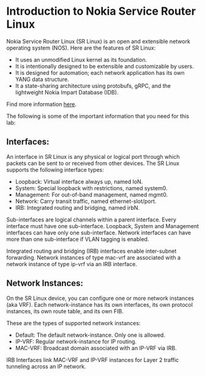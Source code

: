 # Introduction to Nokia Service Router Linux

Nokia Service Router Linux (SR Linux) is an open and extensible network operating system (NOS). Here are the features of SR Linux:

- It uses an unmodified Linux kernel as its foundation.
- It is intentionally designed to be extensible and customizable by users.
- It is designed for automation; each network application has its own YANG data structure.
- It a state-sharing architecture using protobufs, gRPC, and the lightweight Nokia Impart Database (IDB).

Find more information [here](https://prod.nokia.com/networks/ip-networks/service-router-linux-NOS/).

The following is some of the important information that you need for this lab:

## Interfaces:

An interface in SR Linux is any physical or logical port through which packets can be sent to or received from other devices. The SR Linux supports the following interface types:

- Loopback: Virtual interface always up, named loN.
- System: Special loopback with restrictions, named system0.
- Management: For out-of-band management, named mgmt0.
- Network: Carry transit traffic, named ethernet-slot/port.
- IRB: Integrated routing and bridging, named irbN.

Sub-interfaces are logical channels within a parent interface. Every interface must have one sub-interface. Loopback, System and Management interfaces can have only one sub-interface. Network interfaces can have more than one sub-interface if VLAN tagging is enabled.

Integrated routing and bridging (IRB) interfaces enable inter-subnet forwarding. Network instances of type mac-vrf are associated with a network instance of type ip-vrf via an IRB interface.

## Network Instances:

On the SR Linux device, you can configure one or more network instances (aka VRF). Each network-instance has its own interfaces, its own protocol instances, its own route table, and its own FIB.

These are the types of supported network instances:

- Default: The default network-instance. Only one is allowed.
- IP-VRF: Regular network-instance for IP routing.
- MAC-VRF: Broadcast domain associated with an IP-VRF via IRB.

IRB Interfaces link MAC-VRF and IP-VRF instances for Layer 2 traffic tunneling across an IP network.

